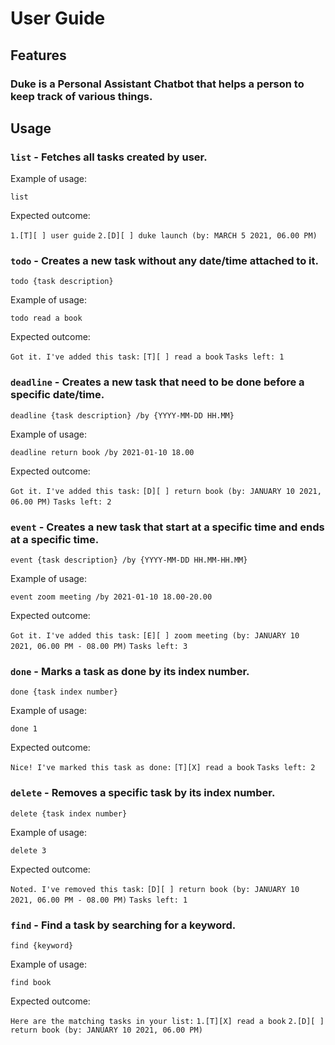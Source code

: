 # User Guide

## Features 

### Duke is a Personal Assistant Chatbot that helps a person to keep track of various things.

## Usage

### `list` - Fetches all tasks created by user.

Example of usage: 

`list`

Expected outcome:

`1.[T][ ] user guide`
`2.[D][ ] duke launch (by: MARCH 5 2021, 06.00 PM)`

### `todo` - Creates a new task without any date/time attached to it.
`todo {task description}`

Example of usage:

`todo read a book`

Expected outcome:

`Got it. I've added this task:`
`[T][ ] read a book`
`Tasks left: 1`

### `deadline` - Creates a new task that need to be done before a specific date/time.
`deadline {task description} /by {YYYY-MM-DD HH.MM}`

Example of usage:

`deadline return book /by 2021-01-10 18.00`

Expected outcome:

`Got it. I've added this task:`
`[D][ ] return book (by: JANUARY 10 2021, 06.00 PM)`
`Tasks left: 2`

### `event` - Creates a new task that start at a specific time and ends at a specific time.
`event {task description} /by {YYYY-MM-DD HH.MM-HH.MM}`

Example of usage:

`event zoom meeting /by 2021-01-10 18.00-20.00`

Expected outcome:

`Got it. I've added this task:`
`[E][ ] zoom meeting (by: JANUARY 10 2021, 06.00 PM - 08.00 PM)`
`Tasks left: 3`

### `done` - Marks a task as done by its index number.
`done {task index number}`

Example of usage:

`done 1`

Expected outcome:

`Nice! I've marked this task as done:`
`[T][X] read a book`
`Tasks left: 2`

### `delete` - Removes a specific task by its index number.
`delete {task index number}`

Example of usage:

`delete 3`

Expected outcome:

`Noted. I've removed this task:`
`[D][ ] return book (by: JANUARY 10 2021, 06.00 PM - 08.00 PM)`
`Tasks left: 1`

### `find` - Find a task by searching for a keyword.
`find {keyword}`

Example of usage:

`find book`

Expected outcome:

`Here are the matching tasks in your list:`
`1.[T][X] read a book`
`2.[D][ ] return book (by: JANUARY 10 2021, 06.00 PM)`

